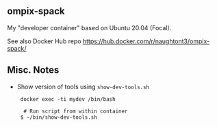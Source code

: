 ompix-spack
-----------

My "developer container" based on Ubuntu 20.04 (Focal).

See also Docker Hub repo
https://hub.docker.com/r/naughtont3/ompix-spack/


Misc. Notes
-----------
- Show version of tools using ```show-dev-tools.sh```

  ```
   docker exec -ti mydev /bin/bash

    # Run script from within container
   $ ~/bin/show-dev-tools.sh
  ```

